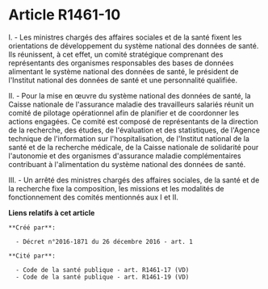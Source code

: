 # Article R1461-10

I. - Les ministres chargés des affaires sociales et de la santé fixent les orientations de développement du système national
des données de santé. Ils réunissent, à cet effet, un comité stratégique comprenant des représentants des organismes
responsables des bases de données alimentant le système national des données de santé, le président de l'Institut national
des données de santé et une personnalité qualifiée. 

II. - Pour la mise en œuvre du système national des données de santé, la Caisse nationale de l'assurance maladie des
travailleurs salariés réunit un comité de pilotage opérationnel afin de planifier et de coordonner les actions engagées. Ce
comité est composé de représentants de la direction de la recherche, des études, de l'évaluation et des statistiques, de
l'Agence technique de l'information sur l'hospitalisation, de l'Institut national de la santé et de la recherche médicale, de
la Caisse nationale de solidarité pour l'autonomie et des organismes d'assurance maladie complémentaires contribuant à
l'alimentation du système national des données de santé.

III. - Un arrêté des ministres chargés des affaires sociales, de la santé et de la recherche fixe la composition, les
missions et les modalités de fonctionnement des comités mentionnés aux I et II.

**Liens relatifs à cet article**

	**Créé par**:

	  - Décret n°2016-1871 du 26 décembre 2016 - art. 1

	**Cité par**:

	  - Code de la santé publique - art. R1461-17 (VD)
	  - Code de la santé publique - art. R1461-19 (VD)

